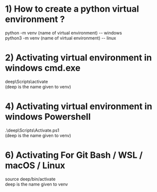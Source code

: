 # 1) How to create a python virtual environment ?  
   python -m venv (name of virtual environment) -- windows  
   python3 -m venv (name of virtual environment) -- linux  

# 2) Activating virtual environment in windows cmd.exe  
   deep\Scripts\activate  
   (deep is the name given to venv)

# 4) Activating virtual environment in windows Powershell  
   .\deep\Scripts\Activate.ps1  
   (deep is the name given to venv)

# 6) Activating For Git Bash / WSL / macOS / Linux  
   source deep/bin/activate  
   deep is the name given to venv
